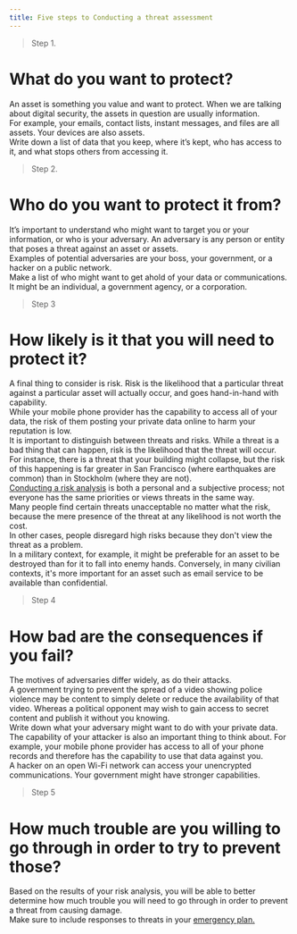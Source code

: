 ```yaml
---
title: Five steps to Conducting a threat assessment
---
```


> Step 1.
# What do you want to protect?

An asset is something you value and want to protect. When we are talking about digital security, the assets in question are usually information.
<br>
For example, your emails, contact lists, instant messages, and files are all assets. Your devices are also assets.
<br>
Write down a list of data that you keep, where it’s kept, who has access to it, and what stops others from accessing it.
<br>

> Step 2.
# Who do you want to protect it from?

It’s important to understand who might want to target you or your information, or who is your adversary. An adversary is any person or entity that poses a threat against an asset or assets.
<br>
Examples of potential adversaries are your boss, your government, or a hacker on a public network.
<br>
Make a list of who might want to get ahold of your data or communications. It might be an individual, a government agency, or a corporation.
<br>

> Step 3
# How likely is it that you will need to protect it?

A final thing to consider is risk. Risk is the likelihood that a particular threat against a particular asset will actually occur, and goes hand-in-hand with capability.
<br>
While your mobile phone provider has the capability to access all of your data, the risk of them posting your private data online to harm your reputation is low.
<br>
It is important to distinguish between threats and risks. While a threat is a bad thing that can happen, risk is the likelihood that the threat will occur.
<br>
For instance, there is a threat that your building might collapse, but the risk of this happening is far greater in San Francisco (where earthquakes are common) than in Stockholm (where they are not).
<br>
[Conducting a risk analysis](en/topics/practice-2-planning/2-assess-risk/1-1-intro.md) is both a personal and a subjective process; not everyone has the same priorities or views threats in the same way.
<br>
Many people find certain threats unacceptable no matter what the risk, because the mere presence of the threat at any likelihood is not worth the cost.
<br>
In other cases, people disregard high risks because they don't view the threat as a problem.
<br>
In a military context, for example, it might be preferable for an asset to be destroyed than for it to fall into enemy hands. Conversely, in many civilian contexts, it's more important for an asset such as email service to be available than confidential.


> Step 4
# How bad are the consequences if you fail?

The motives of adversaries differ widely, as do their attacks.
<br>
A government trying to prevent the spread of a video showing police violence may be content to simply delete or reduce the availability of that video. Whereas a political opponent may wish to gain access to secret content and publish it without you knowing.
<br>
Write down what your adversary might want to do with your private data.
<br>
The capability of your attacker is also an important thing to think about. For example, your mobile phone provider has access to all of your phone records and therefore has the capability to use that data against you.
<br>
A hacker on an open Wi-Fi network can access your unencrypted communications. Your government might have stronger capabilities.

> Step 5
# How much trouble are you willing to go through in order to try to prevent those?

Based on the results of your risk analysis, you will be able to better determine how much trouble you will need to go through in order to prevent a threat from causing damage.
<br>
Make sure to include responses to threats in your [emergency plan.](en/topics/practice-2-planning/4-emergency-plan/1-1-intro.md)
